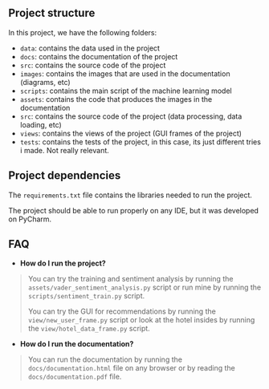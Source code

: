 ## Project structure
In this project, we have the following folders:
- `data`: contains the data used in the project
- `docs`: contains the documentation of the project
- `src`: contains the source code of the project
- `images`: contains the images that are used in the documentation (diagrams, etc)
- `scripts`: contains the main script of the machine learning model
- `assets`: contains the code that produces the images in the documentation
- `src`: contains the source code of the project (data processing, data loading, etc)
- `views`: contains the views of the project (GUI frames of the project)
- `tests`: contains the tests of the project, in this case, its just different tries i made. Not really relevant.  
  
## Project dependencies  
The `requirements.txt` file contains the libraries needed to run the project.

The project should be able to run properly on any IDE, but it was developed on PyCharm.

## FAQ
- **How do I run the project?**
> You can try the training and sentiment analysis by running the `assets/vader_sentiment_analysis.py` script or 
> run mine by running the `scripts/sentiment_train.py` script.
>   
> You can try the GUI for recommendations by running the `view/new_user_frame.py` script or look at the hotel insides 
> by running the `view/hotel_data_frame.py` script.
- **How do I run the documentation?**
> You can run the documentation by running the `docs/documentation.html` file on any browser or by reading the
> `docs/documentation.pdf` file.
